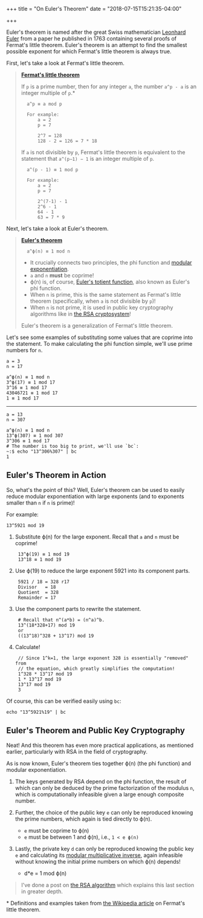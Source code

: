 +++
title = "On Euler's Theorem"
date = "2018-07-15T15:21:35-04:00"

+++

Euler's theorem is named after the great Swiss mathematician [Leonhard Euler] from a paper he published in 1763 containing several proofs of Fermat's little theorem.   Euler's theorem is an attempt to find the smallest possible exponent for which Fermat's little theorem is always true.

First, let's take a look at Fermat's little theorem.

> **[Fermat's little theorem]**
>
>	If `p` is a prime number, then for any integer `a`, the number `a^p - a` is an integer multiple of `p`.\*
>
> 		a^p ≡ a mod p
>
>		For example:
>			a = 2
>			p = 7
>
>			2^7 = 128
>			128 - 2 = 126 = 7 * 18
>
>	If `a` is not divisible by `p`, Fermat's little theorem is equivalent to the statement that `a^(p−1) − 1` is an integer multiple of `p`.
>
>		a^(p - 1) ≡ 1 mod p
>
>		For example:
>			a = 2
>			p = 7
>
>			2^(7-1) - 1
>			2^6 - 1
>			64 - 1
>			63 = 7 * 9

Next, let's take a look at Euler's theorem.

> **[Euler's theorem]**
>
> 		a^ϕ(n) ≡ 1 mod n
>
>	- It crucially connects two principles, the phi function and [modular exponentiation].
>	- `a` and `n` **must** be coprime!
>	- ϕ(n) is, of course, [Euler's totient function], also known as Euler's phi function.
>	- When `n` is prime, this is the same statement as Fermat's little theorem (specifically, when `a` is not divisible by `p`)!
>	- When `n` is not prime, it is used in public key cryptography algorithms like in [the RSA cryptosystem]!
>
>	Euler's theorem is a generalization of Fermat's little theorem.

Let's see some examples of substituting some values that are coprime into the statement.  To make calculating the phi function simple, we'll use prime numbers for `n`.

	a = 3
	n = 17

	a^ϕ(n) ≡ 1 mod n
	3^ϕ(17) ≡ 1 mod 17
	3^16 ≡ 1 mod 17
	43046721 ≡ 1 mod 17
	1 ≡ 1 mod 17

---

	a = 13
	n = 307

	a^ϕ(n) ≡ 1 mod n
	13^ϕ(307) ≡ 1 mod 307
	3^306 ≡ 1 mod 17
	# The number is too big to print, we'll use `bc`:
	~:$ echo "13^306%307" | bc
	1

## Euler's Theorem in Action

So, what's the point of this?  Well, Euler's theorem can be used to easily reduce modular exponentiation with large exponents (and to exponents smaller than `n` if `n` is prime)!

For example:

	13^5921 mod 19

1. Substitute ϕ(n) for the large exponent.  Recall that `a` and `n` must be coprime!

		13^ϕ(19) ≡ 1 mod 19
		13^18 ≡ 1 mod 19

2. Use ϕ(19) to reduce the large exponent 5921 into its component parts.

		5921 / 18 = 328 r17
		Divisor   = 18
		Quotient  = 328
		Remainder = 17

3. Use the component parts to rewrite the statement.

		# Recall that n^(a*b) = (n^a)^b.
		13^(18*328+17) mod 19
		or
		((13^18)^328 + 13^17) mod 19

4. Calculate!

		// Since 1^k=1, the large exponent 328 is essentially "removed" from
		// the equation, which greatly simplifies the computation!
		1^328 * 13^17 mod 19
		1 * 13^17 mod 19
		13^17 mod 19
		3

Of course, this can be verified easily using `bc`:

	echo "13^5921%19" | bc

## Euler's Theorem and Public Key Cryptography

Neat!  And this theorem has even more practical applications, as mentioned earlier, particularly with RSA in the field of cryptography.

As is now known, Euler's theorem ties together ϕ(n) (the phi function) and modular exponentiation.

1. The keys generated by RSA depend on the phi function, the result of which can only be deduced by the prime factorization of the modulus `n`, which is computationally infeasible given a large enough composite number.

2. Further, the choice of the public key `e` can only be reproduced knowing the prime numbers, which again is tied directly to ϕ(n).

	- `e` must be coprime to ϕ(n)
	- `e` must be between 1 and ϕ(n), i.e., `1 < e ϕ(n)`

3. Lastly, the private key `d` can only be reproduced knowing the public key `e` and calculating its [modular multiplicative inverse], again infeasible without knowing the initial prime numbers on which ϕ(n) depends!

	- d*e = 1 mod ϕ(n)

> I've done a post on [the RSA algorithm] which explains this last section in greater depth.

\* Definitions and examples taken from [the Wikipedia article] on Fermat's little theorem.

[Leonhard Euler]: https://en.wikipedia.org/wiki/Leonhard_Euler
[Fermat's little theorem]: https://en.wikipedia.org/wiki/Fermat%27s_little_theorem
[the RSA algorithm]: /2018/07/09/on-rsa/
[Euler's theorem]: https://en.wikipedia.org/wiki/Euler%27s_theorem
[modular exponentiation]: https://en.wikipedia.org/wiki/Modular_exponentiation
[Euler's totient function]: https://en.wikipedia.org/wiki/Euler_totient_function
[the RSA cryptosystem]: https://en.wikipedia.org/wiki/RSA_(cryptosystem)
[modular multiplicative inverse]: https://en.wikipedia.org/wiki/Modular_multiplicative_inverse
[the Wikipedia article]: https://en.wikipedia.org/wiki/Fermat%27s_little_theorem

